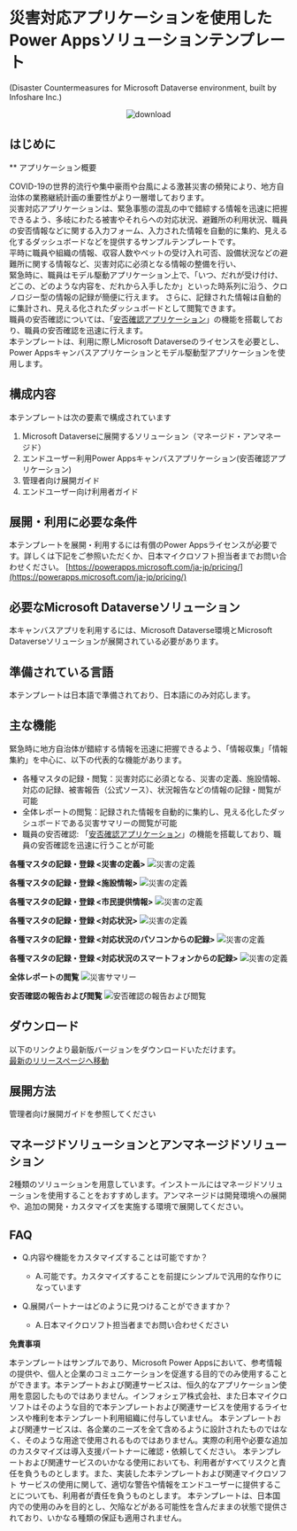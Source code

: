 # 災害対応アプリケーションを使用したPower Appsソリューションテンプレート
(Disaster Countermeasures for Microsoft Dataverse environment, built by Infoshare Inc.)

<p align="center">	
<img alt="download" src="https://img.shields.io/github/downloads/InfosharePP/saigai/total?color=brightgreen.svg"/>	
</p>

## はじめに

**
アプリケーション概要

COVID-19の世界的流行や集中豪雨や台風による激甚災害の頻発により、地方自治体の業務継続計画の重要性がより一層増しております。  
災害対応アプリケーションは、緊急事態の混乱の中で錯綜する情報を迅速に把握できるよう、多岐にわたる被害やそれらへの対応状況、避難所の利用状況、職員の安否情報などに関する入力フォーム、入力された情報を自動的に集約、見える化するダッシュボードなどを提供するサンプルテンプレートです。  
平時に職員や組織の情報、収容人数やペットの受け入れ可否、設備状況などの避難所に関する情報など、災害対応に必須となる情報の整備を行い、   
緊急時に、職員はモデル駆動アプリケーション上で、「いつ、だれが受け付け、どこの、どのような内容を、だれから入手したか」といった時系列に沿う、クロノロジー型の情報の記録が簡便に行えます。
さらに、記録された情報は自動的に集計され、見える化されたダッシュボードとして閲覧できます。   
職員の安否確認については、「[安否確認アプリケーション](https://github.com/InfosharePP/anpi)」の機能を搭載しており、職員の安否確認を迅速に行えます。  
本テンプレートは、利用に際しMicrosoft Dataverseのライセンスを必要とし、Power Appsキャンバスアプリケーションとモデル駆動型アプリケーションを使用します。


## 構成内容
本テンプレートは次の要素で構成されています
 1. Microsoft Dataverseに展開するソリューション（マネージド・アンマネージド）
 2. エンドユーザー利用Power Appsキャンバスアプリケーション(安否確認アプリケーション)
 3. 管理者向け展開ガイド
 4. エンドユーザー向け利用者ガイド
 
## 展開・利用に必要な条件
本テンプレートを展開・利用するには有償のPower Appsライセンスが必要です。詳しくは下記をご参照いただくか、日本マイクロソフト担当者までお問い合わせください。
[https://powerapps.microsoft.com/ja-jp/pricing/](https://powerapps.microsoft.com/ja-jp/pricing/)

## 必要なMicrosoft Dataverseソリューション
本キャンバスアプリを利用するには、Microsoft Dataverse環境とMicrosoft Dataverseソリューションが展開されている必要があります。

## 準備されている言語
本テンプレートは日本語で準備されており、日本語にのみ対応します。

## 主な機能
緊急時に地方自治体が錯綜する情報を迅速に把握できるよう、「情報収集」「情報集約」を中心に、以下の代表的な機能があります。

 - 各種マスタの記録・閲覧：災害対応に必須となる、災害の定義、施設情報、対応の記録、被害報告（公式ソース）、状況報告などの情報の記録・閲覧が可能
 - 全体レポートの閲覧：記録された情報を自動的に集約し、見える化したダッシュボードである災害サマリーの閲覧が可能
 - 職員の安否確認: 「[安否確認アプリケーション](https://github.com/InfosharePP/anpi)」の機能を搭載しており、職員の安否確認を迅速に行うことが可能

 
**各種マスタの記録・登録 <災害の定義>**
![災害の定義](https://infoshare.co.jp/wp-content/uploads/2021/05/1_災害の定義.png)

**各種マスタの記録・登録 <施設情報>**
![災害の定義](https://infoshare.co.jp/wp-content/uploads/2021/05/2_施設情報.png)

**各種マスタの記録・登録 <市民提供情報>**
![災害の定義](https://infoshare.co.jp/wp-content/uploads/2021/05/3_市民提供情報.png)

**各種マスタの記録・登録 <対応状況>**
![災害の定義](https://infoshare.co.jp/wp-content/uploads/2021/05/4_対応状況.png)

**各種マスタの記録・登録 <対応状況のパソコンからの記録>**
![災害の定義](https://infoshare.co.jp/wp-content/uploads/2021/05/5_対応状況_記録PC.png)

**各種マスタの記録・登録 <対応状況のスマートフォンからの記録>**
![災害の定義](https://infoshare.co.jp/wp-content/uploads/2021/05/6_対応状況_記録SP.png)

**全体レポートの閲覧**
![災害サマリー](https://infoshare.co.jp/wp-content/uploads/2021/05/7_災害サマリー.png)

**安否確認の報告および閲覧**
![安否確認の報告および閲覧](https://infoshare.co.jp/wp-content/uploads/2021/05/5_安否確認の報告・閲覧.png)


## ダウンロード
以下のリンクより最新版バージョンをダウンロードいただけます。  
    [最新のリリースページへ移動](https://github.com/InfosharePP/saigi/releases/tag/ver1.0)


## 展開方法
管理者向け展開ガイドを参照してください

## マネージドソリューションとアンマネージドソリューション
2種類のソリューションを用意しています。インストールにはマネージドソリューションを使用することをおすすめします。アンマネージドは開発環境への展開や、追加の開発・カスタマイズを実施する環境で展開してください。

## FAQ

 - Q.内容や機能をカスタマイズすることは可能ですか？
	 - A.可能です。カスタマイズすることを前提にシンプルで汎用的な作りになっています
 
 - Q.展開パートナーはどのように見つけることができますか？
	 - A.日本マイクロソフト担当者までお問い合わせください


**免責事項**

本テンプレートはサンプルであり、Microsoft Power Appsにおいて、参考情報の提供や、個人と企業のコミュニケーションを促進する目的でのみ使用することができます。本テンプートおよび関連サービスは、恒久的なアプリケーション使用を意図したものではありません。インフォシェア株式会社、また日本マイクロソフトはそのような目的で本テンプレートおよび関連サービスを使用するライセンスや権利を本テンプレート利用組織に付与していません。
本テンプレートおよび関連サービスは、各企業のニーズを全て含めるように設計されたものではなく、そのような用途で使用されるものではありません。実際の利用や必要な追加のカスタマイズは導入支援パートナーに確認・依頼してください。
本テンプレートおよび関連サービスのいかなる使用においても、利用者がすべてリスクと責任を負うものとします。また、実装した本テンプレートおよび関連マイクロソフト サービスの使用に関して、適切な警告や情報をエンドユーザーに提供することについても、利用者が責任を負うものとします。
本テンプレートは、日本国内での使用のみを目的とし、欠陥などがある可能性を含んだままの状態で提供されており、いかなる種類の保証も適用されません。
